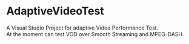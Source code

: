 # AdaptiveVideoTest
A Visual Studio Project for adaptive Video Performance Test.  
At the moment can test VOD over Smooth Streaming and MPEG-DASH.


